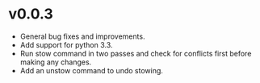 v0.0.3
======

* General bug fixes and improvements.
* Add support for python 3.3.
* Run stow command in two passes and check for conflicts first before making any
  changes.
* Add an unstow command to undo stowing.
